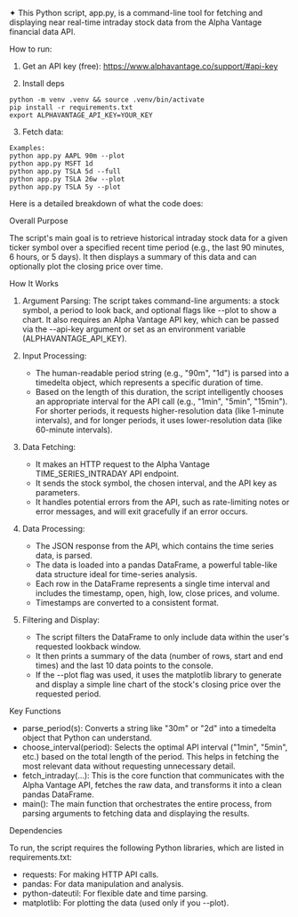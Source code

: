 ✦ This Python script, app.py, is a command-line tool for fetching and displaying near real-time
  intraday stock data from the Alpha Vantage financial data API.

  How to run:

  1. Get an API key (free): https://www.alphavantage.co/support/#api-key

  2. Install deps

    python -m venv .venv && source .venv/bin/activate  
    pip install -r requirements.txt
    export ALPHAVANTAGE_API_KEY=YOUR_KEY  

  3. Fetch data:

    Examples:
    python app.py AAPL 90m --plot
    python app.py MSFT 1d
    python app.py TSLA 5d --full
    python app.py TSLA 26w --plot
    python app.py TSLA 5y --plot
  
  
  Here is a detailed breakdown of what the code does:

  Overall Purpose

  The script's main goal is to retrieve historical intraday stock data for a given ticker
  symbol over a specified recent time period (e.g., the last 90 minutes, 6 hours, or 5 days).
  It then displays a summary of this data and can optionally plot the closing price over time.

  How It Works

   1. Argument Parsing: The script takes command-line arguments: a stock symbol, a period to
      look back, and optional flags like --plot to show a chart. It also requires an Alpha
      Vantage API key, which can be passed via the --api-key argument or set as an environment
      variable (ALPHAVANTAGE_API_KEY).

   2. Input Processing:
       * The human-readable period string (e.g., "90m", "1d") is parsed into a timedelta
         object, which represents a specific duration of time.
       * Based on the length of this duration, the script intelligently chooses an appropriate
         interval for the API call (e.g., "1min", "5min", "15min"). For shorter periods, it
         requests higher-resolution data (like 1-minute intervals), and for longer periods, it
         uses lower-resolution data (like 60-minute intervals).

   3. Data Fetching:
       * It makes an HTTP request to the Alpha Vantage TIME_SERIES_INTRADAY API endpoint.
       * It sends the stock symbol, the chosen interval, and the API key as parameters.
       * It handles potential errors from the API, such as rate-limiting notes or error
         messages, and will exit gracefully if an error occurs.

   4. Data Processing:
       * The JSON response from the API, which contains the time series data, is parsed.
       * The data is loaded into a pandas DataFrame, a powerful table-like data structure ideal
         for time-series analysis.
       * Each row in the DataFrame represents a single time interval and includes the
         timestamp, open, high, low, close prices, and volume.
       * Timestamps are converted to a consistent format.

   5. Filtering and Display:
       * The script filters the DataFrame to only include data within the user's requested
         lookback window.
       * It then prints a summary of the data (number of rows, start and end times) and the
         last 10 data points to the console.
       * If the --plot flag was used, it uses the matplotlib library to generate and display a
         simple line chart of the stock's closing price over the requested period.

  Key Functions


   * parse_period(s): Converts a string like "30m" or "2d" into a timedelta object that
     Python can understand.
   * choose_interval(period): Selects the optimal API interval ("1min", "5min", etc.) based on
      the total length of the period. This helps in fetching the most relevant data without
     requesting unnecessary detail.
   * fetch_intraday(...): This is the core function that communicates with the Alpha Vantage
     API, fetches the raw data, and transforms it into a clean pandas DataFrame.
   * main(): The main function that orchestrates the entire process, from parsing arguments
     to fetching data and displaying the results.

  Dependencies

  To run, the script requires the following Python libraries, which are listed in
  requirements.txt:
   * requests: For making HTTP API calls.
   * pandas: For data manipulation and analysis.
   * python-dateutil: For flexible date and time parsing.
   * matplotlib: For plotting the data (used only if you --plot).


